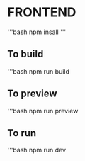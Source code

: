 #  FRONTEND

'''bash
npm insall
'''

## To build
'''bash
npm run build

## To preview
'''bash
npm run preview

## To run 
'''bash
npm run dev

